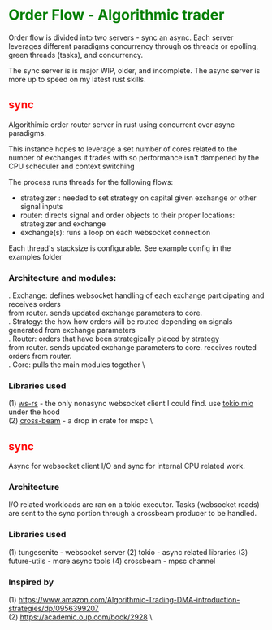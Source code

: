 # <span style="color:green">Order Flow - Algorithmic trader</span>

Order flow is divided into two servers - sync an async.  Each server
leverages different paradigms concurrency through os threads or epolling, green
threads (tasks), and concurrency.

The sync server is is major WIP, older, and incomplete. The async server
is more up to speed on my latest rust skills.

## <span style="color:red">sync</span>

Algorithimic order router server in rust using concurrent over async paradigms.

This instance hopes to leverage a set number of cores related to the number of exchanges
it trades with so performance isn't dampened by the CPU scheduler and
context switching

The process runs threads for the following flows:

* strategizer : needed to set strategy on capital given exchange or other signal inputs
* router: directs signal and order objects to their proper locations: strategizer and exchange
* exchange(s): runs a loop on each websocket connection

Each thread's stacksize is configurable.  See example config in the examples folder

### Architecture and modules:

. Exchange: defines websocket handling of each exchange participating and receives orders \
    from router. sends updated exchange parameters to core. \
. Strategy: the how how orders will be routed depending on signals generated from exchange parameters \
. Router: orders that have been strategically placed by strategy \
    from router. sends updated exchange parameters to core. receives routed orders from router. \
. Core: pulls the main modules together \

### Libraries used

(1) [ws-rs](https://github.com/housleyjk/ws-rs) - the only nonasync websocket client I could find. use [tokio mio](https://github.com/tokio-rs/miounder) under the hood \
(2) [cross-beam](https://github.com/crossbeam-rs/crossbeam) - a drop in crate for mspc \

## <span style="color:red">sync</span>

Async for websocket client I/O and sync for internal CPU related work.

### Architecture

I/O related workloads are ran on a tokio executor. Tasks (websocket reads)
are sent to the sync portion through a crossbeam producer to be handled.

### Libraries used

(1) tungesenite - websocket server
(2) tokio - async related libraries
(3) future-utils - more async tools
(4) crossbeam - mpsc channel

### Inspired by

(1) https://www.amazon.com/Algorithmic-Trading-DMA-introduction-strategies/dp/0956399207 \
(2) https://academic.oup.com/book/2928 \

